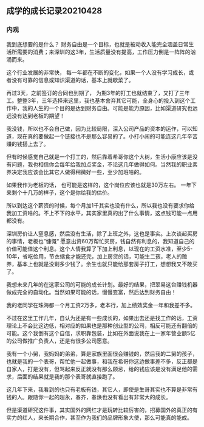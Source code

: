 ## 成学的成长记录20210428

### 内观

我到底想要的是什么？ 财务自由是一个目标，也就是被动收入能完全涵盖日常生活所需要的消费；来深圳的这3年，生活质量没有提高，工作压力倒是一阵阵的汹涌而来。

这个行业发展的非常快， 每一年都在不断的变化，如果一个人没有学习成长，或者没有可靠的信息或知识渠道的话，基本上就歇菜了。

再过3天，之前签订的合同也到期了， 为期3年的打工也就结束了，又打了三年工。整整3年，三年选择来这里，我也基本舍弃其它可能，全身心的投入到这个工作中，我的人生的一个目的是达到财务自由。可能是能力原因，比如渠道研究也远远没有达到老板的期望！

我没钱，所以也不会自己做，因为比较局限，深入公司产品的资本的运作，可以知道，现在真的要做起一个链接也不是那么容易的了。小打小闹的可能连这几年辛苦赚的钱搭上去了。

但有时候感觉自己就是一个打工的，然后靠着希哥你这个大树，生活小康应该是没有问题，我也相信你会每年给我加点奖金，不论这几年做得如何。当然我的职业素养决定我应该会比其它人做得稍微好一些，至少加班啥的。

如果我作为老板的话， 也可能是这样的，这个岗位应该也就是30万左右。 一年下来剩个十几万的样子，这个是你给我的估价。

所以到达这个薪资的时候，每个月加1千其实也没有什么，所以我也没有要求你给我加工资啥的。不上不下的水平，其实家里真的出了什么事情，这点钱可能一点用都没有。

深圳房价让人窒息感，然后没有生活，除了上班之外，这也是事实。上次谈起买房的事情，老板也”慷慨“ 愿意出资60万帮忙买房，钱自然有利息的，我知道自己的价值可能值这个利息。这个人情我算了下加上利息，以现在的工资水准，至少5-10年，省吃俭用，节衣缩食才能还完，加上房贷的话，可能生二孩，老人的赡养，基本上也就是没剩多少钱了。余生也就只能给那套房子打工，想想我又不敢买了。

我想未来几年的在这家公司的可能的成长计划。最好的结果，把翠易这台赚钱机器做成完全的自动化。当然如果可能的话，慢慢变富，然后达到财务自由！

我的老同学在珠海都一个月工资2万多，老本行，加上绩效奖金一年和我差不多。

不过在这里工作几年，自认为还是有一些成长的，如果出去还是找工作的话，工资理论上不会比这边低，相对应的如果也是那种创业型的公司，相反可能还有翻倍的可能。这个我倒有这个自信，求职靠包装，比如在外面说我在上一家年营业额5亿的公司做推广负责人，还是有很多公司愿意。

我有一个小舅，我妈妈的弟弟，算是家族里面很会赚钱的，然后我的二舅的孩子，也就是我的一个表哥，帮忙他一起做事，和我在希哥你这边做事差不多，反正都是自家人，打是没有，但骂起来反正就没有那么顾忌，给的钱应该是没有满足他的需求，后面的结果就是我的那个表哥就直接跑了。

这几年下来，我看到的也只有老板有钱，其它人，即使是生哥其实也不算是非常有钱的人。跟随你一起的超永，春齐，春焕也没有看出有非常大的成长。

但是渠道研究这件事，其实国外的网红才是玩转比较厉害的，招募国外的真正的有实力的红人，来长期合作，甚至作为我们的品牌形象大使，那么可能真的能成。

